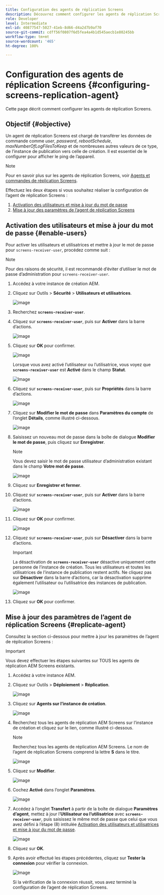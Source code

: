 ```yaml
---
title: Configuration des agents de réplication Screens
description: Découvrez comment configurer les agents de réplication Screens.
role: Developer
level: Intermediate
exl-id: 40877547-5027-41eb-8d66-d4a2d7b9af70
source-git-commit: cdff56f0807f6d5fea4a4b1d545aecb1e80245bb
workflow-type: tm+mt
source-wordcount: '465'
ht-degree: 100%

---
```


# Configuration des agents de réplication Screens {#configuring-screens-replication-agent}

Cette page décrit comment configurer les agents de réplication Screens.

## Objectif {#objective}

Un agent de réplication Screens est chargé de transférer les données de commande comme *user*, *password*, *rebootSchedule*, *maxNumberOfLogFilesToKeep* et de nombreuses autres valeurs de ce type, de l’instance de publication vers celle de création. Il est essentiel de le configurer pour afficher le ping de l’appareil.

>[!NOTE]
>Pour en savoir plus sur les agents de réplication Screens, voir [Agents et commandes de réplication Screens](https://experienceleague.adobe.com/fr/docs/experience-manager-screens/user-guide/administering/author-publish/author-publish-architecture-overview#screens-replication-agents-and-commands).

Effectuez les deux étapes si vous souhaitez réaliser la configuration de l’agent de réplication Screens :

1. [Activation des utilisateurs et mise à jour du mot de passe](#enable-users)
1. [Mise à jour des paramètres de l’agent de réplication Screens](#replicate-agent)

## Activation des utilisateurs et mise à jour du mot de passe {#enable-users}

Pour activer les utilisateurs et utilisatrices et mettre à jour le mot de passe pour `screens-receiver-user`, procédez comme suit :

>[!NOTE]
>Pour des raisons de sécurité, il est recommandé d’éviter d’utiliser le mot de passe d’administration pour `screens-receiver-user`.

1. Accédez à votre instance de création AEM.

1. Cliquez sur Outils > **Sécurité** > **Utilisateurs et utilisatrices**.

   ![image](/help/user-guide/assets/screens-replication/screens-replication1.png)

1. Recherchez **`screens-receiver-user`**.

1. Cliquez sur **`screens-receiver-user`**, puis sur **Activer** dans la barre d’actions.

   ![image](/help/user-guide/assets/screens-replication/screens-replication2.png)

1. Cliquez sur **OK** pour confirmer.

   ![image](/help/user-guide/assets/screens-replication/screens-replication3.png)

   Lorsque vous avez activé l’utilisateur ou l’utilisatrice, vous voyez que **`screens-receiver-user`** est **Activé** dans le champ **Statut**.

   ![Image](/help/user-guide/assets/screens-replication/screens-replication4.png)

1. Cliquez sur **`screens-receiver-user`**, puis sur **Propriétés** dans la barre d’actions.

   ![image](/help/user-guide/assets/screens-replication/screens-replication5.png)

1. Cliquez sur **Modifier le mot de passe** dans **Paramètres du compte** de l’onglet **Détails**, comme illustré ci-dessous.

   ![image](/help/user-guide/assets/screens-replication/screens-replication6.png)

1. Saisissez un nouveau mot de passe dans la boîte de dialogue **Modifier le mot de passe**, puis cliquez sur **Enregistrer**.

   >[!NOTE]
   >Vous devez saisir le mot de passe utilisateur d’administration existant dans le champ **Votre mot de passe**.

   ![image](/help/user-guide/assets/screens-replication/screens-replication7.png)

1. Cliquez sur **Enregistrer et fermer**.

1. Cliquez sur **`screens-receiver-user`**, puis sur **Activer** dans la barre d’actions.

   ![image](/help/user-guide/assets/screens-replication/screens-replication8.png)

1. Cliquez sur **OK** pour confirmer.

   ![image](/help/user-guide/assets/screens-replication/screens-replication9.png)

1. Cliquez sur **`screens-receiver-user`**, puis sur **Désactiver** dans la barre d’actions.

   >[!IMPORTANT]
   > La désactivation de **`screens-receiver-user`** désactive uniquement cette personne de l’instance de création. Tous les utilisateurs et toutes les utilisatrices de l’instance de publication restent actifs. Ne cliquez pas sur **Désactiver** dans la barre d’actions, car la désactivation supprime également l’utilisateur ou l’utilisatrice des instances de publication.

   ![image](/help/user-guide/assets/screens-replication/screens-replication10.png)

1. Cliquez sur **OK** pour confirmer.

## Mise à jour des paramètres de l’agent de réplication Screens {#replicate-agent}

Consultez la section ci-dessous pour mettre à jour les paramètres de l’agent de réplication Screens :

>[!IMPORTANT]
>Vous devez effectuer les étapes suivantes sur TOUS les agents de réplication AEM Screens existants.

1. Accédez à votre instance AEM.
1. Cliquez sur Outils > **Déploiement** > **Réplication**.

   ![image](/help/user-guide/assets/screens-replication/screens-replication1a.png)

1. Cliquez sur **Agents sur l’instance de création**.

   ![image](/help/user-guide/assets/screens-replication/screens-replication1b.png)

1. Recherchez tous les agents de réplication AEM Screens sur l’instance de création et cliquez sur le lien, comme illustré ci-dessous.

   >[!NOTE]
   >Recherchez tous les agents de réplication AEM Screens. Le nom de l’agent de réplication Screens comprend la lettre **S** dans le titre.

   ![image](/help/user-guide/assets/screens-replication/screens-replication1c.png)

1. Cliquez sur **Modifier**.

   ![image](/help/user-guide/assets/screens-replication/screens-replication1d.png)

1. Cochez **Activé** dans l’onglet **Paramètres**.

   ![image](/help/user-guide/assets/screens-replication/screens-replication1e.png)

1. Accédez à l’onglet **Transfert** à partir de la boîte de dialogue **Paramètres d’agent**, mettez à jour l’**Utilisateur ou l’utilisatrice** avec **`screens-receiver-user`**, puis saisissez le même mot de passe que celui que vous avez défini à l’étape (8) intitulée [Activation des utilisateurs et utilisatrices et mise à jour du mot de passe](#enable-users).

   ![image](/help/user-guide/assets/screens-replication/screens-replication1-f.png)

1. Cliquez sur **OK**.

1. Après avoir effectué les étapes précédentes, cliquez sur **Tester la connexion** pour vérifier la connexion.

   ![Image](/help/user-guide/assets/screens-replication/screens-replication1g.png)

   Si la vérification de la connexion réussit, vous avez terminé la configuration de l’agent de réplication Screens.
